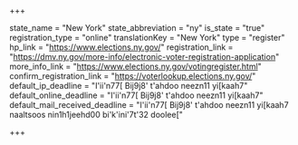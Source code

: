 +++

state_name = "New York"
state_abbreviation = "ny"
is_state = "true"
registration_type = "online"
translationKey = "New York"
type = "register"
hp_link = "https://www.elections.ny.gov/"
registration_link = "https://dmv.ny.gov/more-info/electronic-voter-registration-application"
more_info_link = "https://www.elections.ny.gov/votingregister.html"
confirm_registration_link = "https://voterlookup.elections.ny.gov/"
default_ip_deadline = "I'ii'n77[ Bij9j8' t'ahdoo neezn11 yi[kaah7"
default_online_deadline = "I'ii'n77[ Bij9j8' t'ahdoo neezn11 yi[kaah7"
default_mail_received_deadline = "I'ii'n77[ Bij9j8' t'ahdoo neezn11 yi[kaah7 naaltsoos nin1h1jeehd00 bi'k'ini'7t'32 doolee["

+++